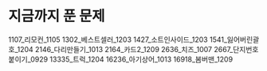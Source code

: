 # 지금까지 푼 문제

1107_리모컨_1105
1302_베스트셀러_1203
1427_소트인사이드_1203
1541_잃어버린괄호_1204
2146_다리만들기_1013
2164_카드2_1209
2636_치즈_1007
2667_단지번호붙이기_0929
13335_트럭_1204
16236_아기상어_1013
16918_봄버맨_1209
